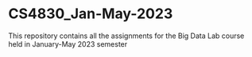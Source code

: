 # CS4830_Jan-May-2023
This repository contains all the assignments for the Big Data Lab course held in January-May 2023 semester
